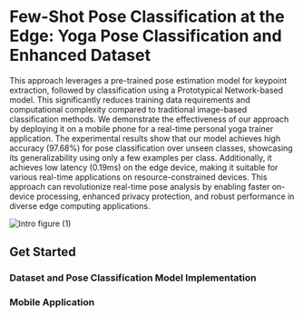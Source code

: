 # Few-Shot Pose Classification at the Edge: Yoga Pose Classification and Enhanced Dataset

This approach leverages a pre-trained pose estimation model for keypoint extraction, followed by classification using a Prototypical Network-based model. This significantly reduces training data
requirements and computational complexity compared to traditional image-based classification methods. We demonstrate the effectiveness of our approach by deploying it on a mobile phone for a real-time personal yoga trainer application. The experimental results show that our model achieves high accuracy (97.68%) for pose classification over unseen classes, showcasing its generalizability using only a few examples per class. Additionally, it achieves low latency (0.19ms) on the edge device, making it suitable for various real-time applications on resource-constrained devices. This approach can revolutionize real-time pose analysis by enabling faster on-device processing, enhanced privacy protection, and robust performance in diverse edge computing applications.

![Intro figure (1)](https://github.com/VisionPro19/.github/assets/91156510/0fc15089-15c5-45de-a3f3-3a430cf07e86)

## Get Started

### Dataset and Pose Classification Model Implementation

### Mobile Application

<!--

**Here are some ideas to get you started:**

🙋‍♀️ A short introduction - what is your organization all about?
🌈 Contribution guidelines - how can the community get involved?
👩‍💻 Useful resources - where can the community find your docs? Is there anything else the community should know?
🍿 Fun facts - what does your team eat for breakfast?
🧙 Remember, you can do mighty things with the power of [Markdown](https://docs.github.com/github/writing-on-github/getting-started-with-writing-and-formatting-on-github/basic-writing-and-formatting-syntax)
-->
